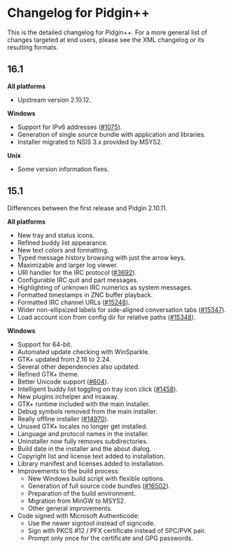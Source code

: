 # Changelog for Pidgin++

This is the detailed changelog for Pidgin++. For a more general list of changes
targeted at end users, please see the XML changelog or its resulting formats.


## 16.1

**All platforms**
* Upstream version 2.10.12.

**Windows**
* Support for IPv6 addresses ([#1075][9]).
* Generation of single source bundle with application and libraries.
* Installer migrated to NSIS 3.x provided by MSYS2.

**Unix**
* Some version information fixes.


## 15.1

Differences between the first release and Pidgin 2.10.11.

**All platforms**
* New tray and status icons.
* Refined buddy list appearance.
* New text colors and formatting.
* Typed message history browsing with just the arrow keys.
* Maximizable and larger log viewer.
* URI handler for the IRC protocol ([#3692][8]).
* Configurable IRC quit and part messages.
* Highlighting of unknown IRC numerics as system messages.
* Formatted timestamps in ZNC buffer playback.
* Formatted IRC channel URLs ([#15248][1]).
* Wider non-ellipsized labels for side-aligned conversation tabs ([#15347][2]).
* Load account icon from config dir for relative paths ([#15348][3]).

**Windows**
* Support for 64-bit.
* Automated update checking with WinSparkle.
* GTK+ updated from 2.16 to 2.24.
* Several other dependencies also updated.
* Refined GTK+ theme.
* Better Unicode support ([#604][4]).
* Intelligent buddy list toggling on tray icon click ([#1458][5]).
* New plugins irchelper and ircaway.
* GTK+ runtime included with the main installer.
* Debug symbols removed from the main installer.
* Really offline installer ([#14970][6]).
* Unused GTK+ locales no longer get installed.
* Language and protocol names in the installer.
* Uninstaller now fully removes subdirectories.
* Build date in the installer and the about dialog.
* Copyright list and license text added to installation.
* Library manifest and licenses added to installation.
* Improvements to the build process:
    - New Windows build script with flexible options.
    - Generation of full source code bundles ([#16502][7]).
    - Preparation of the build environment.
    - Migration from MinGW to MSYS2.
    - Other general improvements.
* Code signed with Microsoft Authenticode:
    - Use the newer signtool instead of signcode.
    - Sign with PKCS #12 / PFX certificate instead of SPC/PVK pair.
    - Prompt only once for the certificate and GPG passwords.


[1]: https://developer.pidgin.im/ticket/15248
[2]: https://developer.pidgin.im/ticket/15347
[3]: https://developer.pidgin.im/ticket/15348
[4]: https://developer.pidgin.im/ticket/604
[5]: https://developer.pidgin.im/ticket/1458
[6]: https://developer.pidgin.im/ticket/14970
[7]: https://developer.pidgin.im/ticket/16502
[8]: https://developer.pidgin.im/ticket/3692
[9]: https://developer.pidgin.im/ticket/1075
